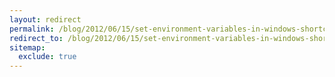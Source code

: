 ```yaml
---
layout: redirect
permalink: /blog/2012/06/15/set-environment-variables-in-windows-shortcut
redirect_to: /blog/2012/06/15/set-environment-variables-in-windows-shortcut/
sitemap:
  exclude: true
---
```


